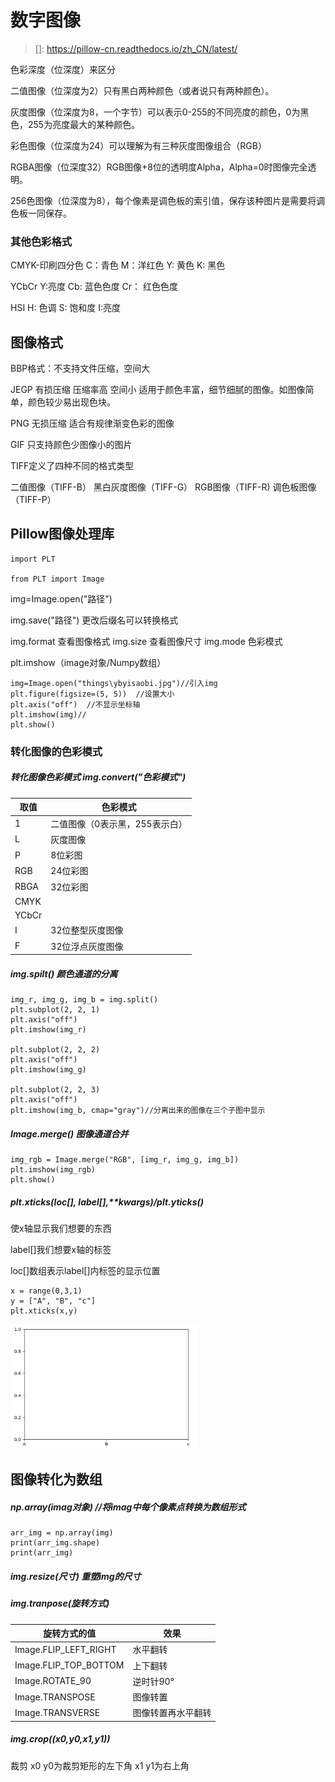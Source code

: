 # 数字图像

> []: https://pillow-cn.readthedocs.io/zh_CN/latest/

色彩深度（位深度）来区分

二值图像（位深度为2）只有黑白两种颜色（或者说只有两种颜色）。

灰度图像（位深度为8，一个字节）可以表示0-255的不同亮度的颜色，0为黑色，255为亮度最大的某种颜色。

彩色图像（位深度为24）可以理解为有三种灰度图像组合（RGB） 

RGBA图像（位深度32）RGB图像+8位的透明度Alpha，Alpha=0时图像完全透明。

256色图像（位深度为8），每个像素是调色板的索引值，保存该种图片是需要将调色板一同保存。

### 其他色彩格式

CMYK-印刷四分色 C：青色          M：洋红色         Y: 黄色      K:   黑色

YCbCr   Y:亮度        Cb: 蓝色色度        Cr： 红色色度

HSI    H: 色调   S: 饱和度   I:亮度

## 图像格式

BBP格式：不支持文件压缩，空间大

JEGP 有损压缩 压缩率高 空间小 适用于颜色丰富，细节细腻的图像。如图像简单，颜色较少易出现色块。

PNG 无损压缩 适合有规律渐变色彩的图像

GIF 只支持颜色少图像小的图片

TIFF定义了四种不同的格式类型

二值图像（TIFF-B）  黑白灰度图像（TIFF-G）  RGB图像（TIFF-R)    调色板图像（TIFF-P）

## Pillow图像处理库

```
import PLT

from PLT import Image
```

img=Image.open("路径")  

img.save("路径")  更改后缀名可以转换格式

img.format 查看图像格式       img.size 查看图像尺寸       img.mode 色彩模式

plt.imshow（image对象/Numpy数组）

```
img=Image.open("things\ybyisaobi.jpg")//引入img
plt.figure(figsize=(5, 5))  //设置大小
plt.axis("off")  //不显示坐标轴
plt.imshow(img)//
plt.show()
```

### 转化图像的色彩模式

##### 转化图像色彩模式   img.convert("色彩模式")

| 取值  | 色彩模式                       |
| ----- | ------------------------------ |
| 1     | 二值图像（0表示黑，255表示白） |
| L     | 灰度图像                       |
| P     | 8位彩图                        |
| RGB   | 24位彩图                       |
| RBGA  | 32位彩图                       |
| CMYK  |                                |
| YCbCr |                                |
| I     | 32位整型灰度图像               |
| F     | 32位浮点灰度图像               |

##### img.spilt()   颜色通道的分离

```
img_r, img_g, img_b = img.split()
plt.subplot(2, 2, 1)
plt.axis("off")
plt.imshow(img_r)

plt.subplot(2, 2, 2)
plt.axis("off")
plt.imshow(img_g)

plt.subplot(2, 2, 3)
plt.axis("off")
plt.imshow(img_b, cmap="gray")//分离出来的图像在三个子图中显示
```

##### Image.merge()  图像通道合并

```
img_rgb = Image.merge("RGB", [img_r, img_g, img_b])
plt.imshow(img_rgb)
plt.show()
```

##### plt.xticks(loc[], label[],**kwargs)/plt.yticks()

使x轴显示我们想要的东西

label[]我们想要x轴的标签

loc[]数组表示label[]内标签的显示位置

```
x = range(0,3,1)
y = ["A", "B", "c"]
plt.xticks(x,y)
```

<img src="./Pillow.assets/xticks.png"  width="300"  height = "200" />





## 图像转化为数组

##### np.array(imag对象)  //将imag中每个像素点转换为数组形式

```
arr_img = np.array(img)
print(arr_img.shape)
print(arr_img)
```

##### img.resize(尺寸)  重塑img的尺寸

##### img.tranpose(旋转方式)

| 旋转方式的值          | 效果               |
| --------------------- | ------------------ |
| Image.FLIP_LEFT_RIGHT | 水平翻转           |
| Image.FLIP_TOP_BOTTOM | 上下翻转           |
| Image.ROTATE_90       | 逆时针90°          |
| Image.TRANSPOSE       | 图像转置           |
| Image.TRANSVERSE      | 图像转置再水平翻转 |

##### img.crop((x0,y0,x1,y1))  

裁剪  x0 y0为裁剪矩形的左下角    x1 y1为右上角

























